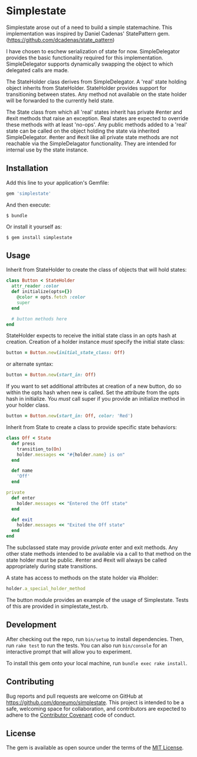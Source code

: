 # Simplestate

Simplestate arose out of a need to build a simple statemachine. This implementation was inspired by Daniel Cadenas' StatePattern gem. (https://github.com/dcadenas/state_pattern)

I have chosen to eschew serialization of state for now. SimpleDelegator provides the basic functionality required for this implementation. SimpleDelegator supports dynamically swapping the object to which delegated calls are made.

The StateHolder class derives from SimpleDelegator. A 'real' state holding object inherits from StateHolder. StateHolder provides support for transitioning between states. Any method not available on the state holder will be forwarded to the currently held state.

The State class from which all 'real' states inherit has private #enter and #exit methods that raise an exception. Real states are expected to override these methods with at least 'no-ops'. Any public methods added to a 'real' state can be called on the object holding the state via inherited SimpleDelegator. #enter and #exit like all private state methods are not reachable via the SimpleDelagator functionality. They are intended for internal use by the state instance.

## Installation

Add this line to your application's Gemfile:

```ruby
gem 'simplestate'
```

And then execute:

    $ bundle

Or install it yourself as:

    $ gem install simplestate

## Usage
Inherit from StateHolder to create the class of objects that will hold states:

```ruby
class Button < StateHolder
  attr_reader :color
  def initialize(opts={})
    @color = opts.fetch :color
    super
  end

  # button methods here
end
```

StateHolder expects to receive the initial state class in an opts hash at creation. Creation of a holder instance *must* specify the initial state class:

```ruby
button = Button.new(initial_state_class: Off)
```
or alternate syntax:

```ruby
button = Button.new(start_in: Off)
```
If you want to set additional attributes at creation of a new button, do so within the opts hash when new is called. Set the attribute from the opts hash in initialize. You *must* call super if you provide an initialize method in your holder class.

```ruby
button = Button.new(start_in: Off, color: 'Red')
```


Inherit from State to create a class to provide specific state behaviors:

```ruby
class Off < State
  def press
    transition_to(On)
    holder.messages << "#{holder.name} is on"
  end

  def name
    'Off'
  end

private
  def enter
    holder.messages << "Entered the Off state"
  end

  def exit
    holder.messages << "Exited the Off state"
  end
end
```
The subclassed state may provide *private* enter and exit methods. Any other state methods intended to be available via a call to that method on the state holder must be public. #enter and #exit will always be called appropriately during state transitions.

A state has access to methods on the state holder via #holder:

```ruby
holder.a_special_holder_method
```

The button module provides an example of the usage of Simplestate. Tests of this are provided in simplestate_test.rb.

## Development

After checking out the repo, run `bin/setup` to install dependencies. Then, run `rake test` to run the tests. You can also run `bin/console` for an interactive prompt that will allow you to experiment.

To install this gem onto your local machine, run `bundle exec rake install`.

## Contributing

Bug reports and pull requests are welcome on GitHub at https://github.com/dpneumo/simplestate. This project is intended to be a safe, welcoming space for collaboration, and contributors are expected to adhere to the [Contributor Covenant](http://contributor-covenant.org) code of conduct.


## License

The gem is available as open source under the terms of the [MIT License](http://opensource.org/licenses/MIT).

